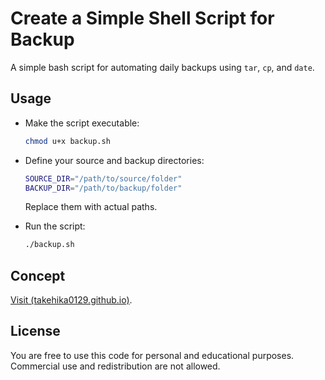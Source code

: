 # Create a Simple Shell Script for Backup
A simple bash script for automating daily backups using `tar`, `cp`, and `date`.


## Usage
- Make the script executable:
    ```sh
    chmod u+x backup.sh
    ```


- Define your source and backup directories:
    ```sh
    SOURCE_DIR="/path/to/source/folder"
    BACKUP_DIR="/path/to/backup/folder"
    ```
  Replace them with actual paths.


- Run the script:
    ```sh 
    ./backup.sh
    ```


## Concept
[Visit (takehika0129.github.io)](https://takehika0129.github.io/takehika-github-pages/reviews/prototype18.html).


## License
You are free to use this code for personal and educational purposes. Commercial use and redistribution are not allowed.
